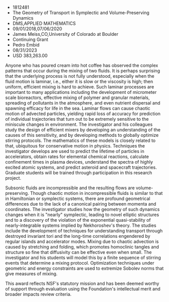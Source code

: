 
* 1812481
* The Geometry of Transport in Symplectic and Volume-Preserving Dynamics
* DMS,APPLIED MATHEMATICS
* 09/01/2018,07/06/2020
* James Meiss,CO,University of Colorado at Boulder
* Continuing Grant
* Pedro Embid
* 08/31/2023
* USD 383,263.00

Anyone who has poured cream into hot coffee has observed the complex patterns
that occur during the mixing of two fluids. It is perhaps surprising that the
underlying process is not fully understood, especially when the fluid motion is
laminar, i.e., either it is slow or the viscosity is high; then uniform,
efficient mixing is hard to achieve. Such laminar processes are important to
many applications including the development of micrometer scale bioreactors,
effective mixing of polymer and granular materials, spreading of pollutants in
the atmosphere, and even nutrient dispersal and spawning efficacy for life in
the sea. Laminar flows can cause chaotic motion of advected particles, yielding
rapid loss of accuracy for prediction of individual trajectories that turn out
to be extremely sensitive to the miniscule changes in environment. The
investigator and his colleagues study the design of efficient mixers by
developing an understanding of the causes of this sensitivity, and by developing
methods to globally optimize stirring protocols. The mathematics of these models
is closely related to that, ubiquitous for conservative motion in physics.
Techniques the investigator develops are used to predict the lifetime of
particles in accelerators, obtain rates for elemental chemical reactions,
calculate confinement times in plasma devices, understand the spectra of highly
excited atomic systems, and predict asteroid and spacecraft trajectories.
Graduate students will be trained through participation in this research
project.

Subsonic fluids are incompressible and the resulting flows are volume-
preserving. Though chaotic motion in incompressible fluids is similar to that in
Hamiltonian or symplectic systems, there are profound geometrical differences
due to the lack of a canonical pairing between momenta and coordinates. The
investigator studies how the geometry of such dynamics changes when it is
"nearly" symplectic, leading to novel elliptic structures and to a discovery of
the violation of the exponential quasi-stability of nearly-integrable systems
implied by Nekhoroshev's theory. The studies include the development of
techniques for understanding transport through destroyed invariant tori and the
long-time correlations engendered by regular islands and accelerator modes.
Mixing due to chaotic advection is caused by stretching and folding, which
promotes homoclinic tangles and structure so fine that diffusivity can be
effective even when small. The investigator and his students will model this by
a finite sequence of stirring events that determine a mixing protocol.
Optimization techniques under geometric and energy constraints are used to
extremize Sobolev norms that give measures of mixing.

This award reflects NSF's statutory mission and has been deemed worthy of
support through evaluation using the Foundation's intellectual merit and broader
impacts review criteria.
